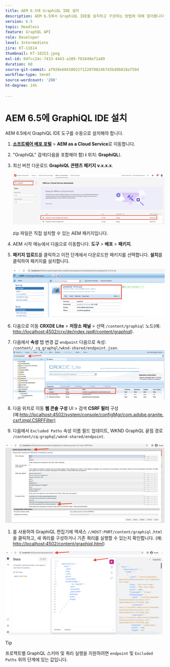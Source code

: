 ```yaml
---
title: AEM 6.5에 GraphiQL IDE 설치
description: AEM 6.5에서 GraphiQL IDE를 설치하고 구성하는 방법에 대해 알아봅니다.
version: 6.5
topic: Headless
feature: GraphQL API
role: Developer
level: Intermediate
jira: KT-11614
thumbnail: KT-10253.jpeg
exl-id: 04fcc24c-7433-4443-a109-f01840ef1a89
duration: 68
source-git-commit: af928e60410022f12207082467d3bd9b818af59d
workflow-type: tm+mt
source-wordcount: '208'
ht-degree: 14%

---
```


# AEM 6.5에 GraphiQL IDE 설치

AEM 6.5에서 GraphiQL IDE 도구를 수동으로 설치해야 합니다.

1. **[소프트웨어 배포 포털](https://experience.adobe.com/#/downloads/content/software-distribution/en/aemcloud.html)** > **AEM as a Cloud Service**&#x200B;로 이동합니다.
1. &quot;GraphiQL&quot; 검색(다음을 포함해야 함) **i** 위치: **GraphiQL**).
1. 최신 버전 다운로드 **GraphiQL 콘텐츠 패키지 v.x.x.x**.

   ![GraphiQL 패키지 다운로드](assets/graphiql/software-distribution.png)

   zip 파일은 직접 설치할 수 있는 AEM 패키지입니다.

1. AEM 시작 메뉴에서 다음으로 이동합니다. **도구** > **배포** > **패키지**.
1. **패키지 업로드**&#x200B;를 클릭하고 이전 단계에서 다운로드한 패키지를 선택합니다. **설치**&#x200B;를 클릭하여 패키지를 설치합니다.

   ![GraphiQL 패키지 설치](assets/graphiql/install-graphiql-package.png)

1. 다음으로 이동 **CRXDE Lite** > **저장소 패널** > 선택 `/content/graphiql` 노드(예: <http://localhost:4502/crx/de/index.jsp#/content/graphiql>).
1. 다음에서 **속성** 탭 변경 값 `endpoint` 다음으로 속성: `/content/_cq_graphql/wknd-shared/endpoint.json`.
   ![끝점 속성 값 변경](assets/graphiql/endpoint-prop-value-change.png)

1. 다음 위치로 이동 **웹 콘솔 구성** UI > 검색 **CSRF 필터** 구성(예:<http://localhost:4502/system/console/configMgr/com.adobe.granite.csrf.impl.CSRFFilter)>
1. 다음에서 `Excluded Paths` 속성 이름 필드 업데이트, WKND GraphQL 끝점 경로 `/content/cq:graphql/wknd-shared/endpoint`.

![제외 경로 속성 값 변경](assets/graphiql/exclude-paths-value-change.png)

1. 를 사용하여 GraphiQL 편집기에 액세스 `//HOST:PORT/content/graphiql.html`을 클릭하고, 새 쿼리를 구성하거나 기존 쿼리를 실행할 수 있는지 확인합니다. (예: <http://localhost:4502/content/graphiql.html>)

![GraphiQL 편집기](assets/graphiql/graphiql-editor.png)

>[!TIP]
>
>프로젝트별 GraphQL 스키마 및 쿼리 실행을 지원하려면 `endpoint` 및 `Excluded Paths` 위의 단계에 있는 값입니다.
